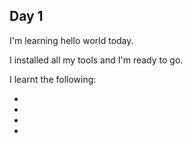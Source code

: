 ## Day 1 

I'm learning hello world today.

I installed all my tools and I'm ready to go.


I learnt the following:

-
-
-
-

